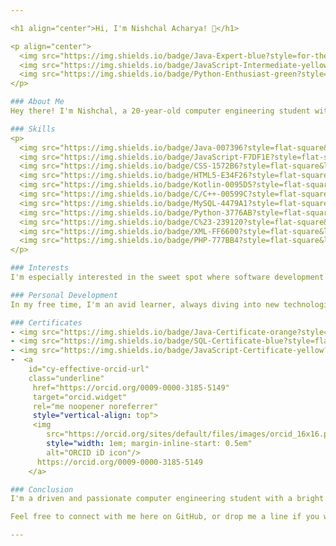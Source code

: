 ```yaml
---

<h1 align="center">Hi, I'm Nishchal Acharya! 👋</h1>

<p align="center">
  <img src="https://img.shields.io/badge/Java-Expert-blue?style=for-the-badge" />
  <img src="https://img.shields.io/badge/JavaScript-Intermediate-yellow?style=for-the-badge" />
  <img src="https://img.shields.io/badge/Python-Enthusiast-green?style=for-the-badge" />
</p>

### About Me
Hey there! I'm Nishchal, a 20-year-old computer engineering student with a passion for web and app development. I've got a solid foundation in computer science principles and programming languages, always looking to level up my skills and take on new challenges. Think of me as a coding Nobita with a thirst for knowledge (minus the constant need for Doraemon's gadgets, haha!).

### Skills
<p>
  <img src="https://img.shields.io/badge/Java-007396?style=flat-square&logo=java&logoColor=white" /> 
  <img src="https://img.shields.io/badge/JavaScript-F7DF1E?style=flat-square&logo=javascript&logoColor=black" />
  <img src="https://img.shields.io/badge/CSS-1572B6?style=flat-square&logo=css3&logoColor=white" />
  <img src="https://img.shields.io/badge/HTML5-E34F26?style=flat-square&logo=html5&logoColor=white" />
  <img src="https://img.shields.io/badge/Kotlin-0095D5?style=flat-square&logo=kotlin&logoColor=white" />
  <img src="https://img.shields.io/badge/C/C++-00599C?style=flat-square&logo=c&logoColor=white" />
  <img src="https://img.shields.io/badge/MySQL-4479A1?style=flat-square&logo=mysql&logoColor=white" />
  <img src="https://img.shields.io/badge/Python-3776AB?style=flat-square&logo=python&logoColor=white" />
  <img src="https://img.shields.io/badge/C%23-239120?style=flat-square&logo=c-sharp&logoColor=white" />
  <img src="https://img.shields.io/badge/XML-FF6600?style=flat-square&logo=xml&logoColor=white" />
  <img src="https://img.shields.io/badge/PHP-777BB4?style=flat-square&logo=php&logoColor=white" />
</p>

### Interests
I'm especially interested in the sweet spot where software development meets design. I love projects that let me flex both my technical muscles and creative flair. Imagine creating something as sleek and functional as Doraemon's Time Machine!

### Personal Development
In my free time, I'm an avid learner, always diving into new technologies and keeping up with the latest trends. Whether it's a new framework, a cutting-edge tool, or a fresh design trend, I'm on it like Nobita on his homework (with a little help from Doraemon, of course!).

### Certificates
- <img src="https://img.shields.io/badge/Java-Certificate-orange?style=flat-square" /> **Java Certificate**
- <img src="https://img.shields.io/badge/SQL-Certificate-blue?style=flat-square" /> **SQL Certificate**
- <img src="https://img.shields.io/badge/JavaScript-Certificate-yellow?style=flat-square" /> **JavaScript Certificate**
-  <a
    id="cy-effective-orcid-url"
    class="underline"
     href="https://orcid.org/0009-0000-3185-5149"
     target="orcid.widget"
     rel="me noopener noreferrer"
     style="vertical-align: top">
     <img
        src="https://orcid.org/sites/default/files/images/orcid_16x16.png"
        style="width: 1em; margin-inline-start: 0.5em"
        alt="ORCID iD icon"/>
      https://orcid.org/0009-0000-3185-5149
    </a>

### Conclusion
I'm a driven and passionate computer engineering student with a bright future in web and app development. I'm excited about the journey ahead and eager to keep learning and growing as a developer.

Feel free to connect with me here on GitHub, or drop me a line if you want to chat about tech, projects, or even if you just need some advice on the best Doraemon episodes! 😄

---
```

